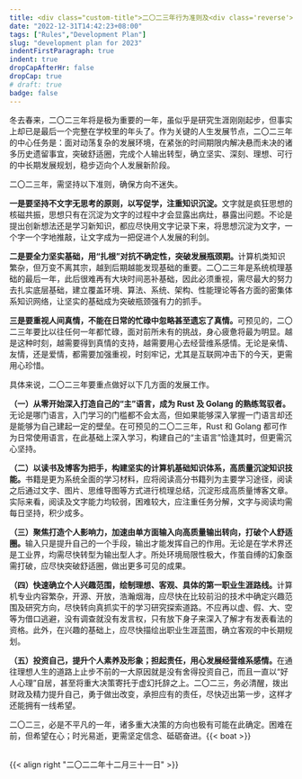 ```yaml
---
title: <div class="custom-title">二〇二三年行为准则及<div class='reverse'>发展规划</div></div>
date: "2022-12-31T14:42:23+08:00"
tags: ["Rules","Development Plan"]
slug: "development plan for 2023"
indentFirstParagraph: true
indent: true
dropCapAfterHr: false
dropCap: true
# draft: true
badge: false
---
```


冬去春来，二〇二三年将是极为重要的一年，虽似乎是研究生涯刚刚起步，但事实上却已是最后一个完整在学校里的年头了。作为关键的人生发展节点，二〇二三年的中心任务是：面对动荡复杂的发展环境，在紧张的时间期限内解决悬而未决的诸多历史遗留事宜，突破舒适圈，完成个人输出转型，确立坚实、深刻、理想、可行的中长期发展规划，稳步迈向个人发展新阶段。

二〇二三年，需坚持以下准则，确保方向不迷失。

<b>一是要坚持不文字无思考的原则，以写促学，注重知识沉淀。</b>文字就是疯狂思想的核磁共振，思想只有在沉淀为文字的过程中才会显露出病灶，暴露出问题。不论是提出创新想法还是学习新知识，都应尽快用文字记录下来，将思想沉淀为文字，一个字一个字地推敲，让文字成为一把促进个人发展的利剑。


<b>二是要全力坚实基础，用“扎根”对抗不确定性，突破发展瓶颈期。</b>计算机类知识繁杂，但万变不离其宗，越到后期越能发现基础的重要。二〇二三年是系统梳理基础的最后一年，此后很难再有大块时间恶补基础，因此必须重视，需尽最大的努力去扎实底层基础，建立覆盖环境、算法、系统、架构、性能理论等各方面的密集体系知识网络，让坚实的基础成为突破瓶颈强有力的抓手。


<b>三是要重视人间真情，不能在日常的忙碌中忽略甚至遗忘了真情。</b>可预见的，二〇二三年要比以往任何一年都忙碌，面对前所未有的挑战，身心疲惫将最为明显。越是这种时刻，越需要得到真情的支持，越需要用心去经营维系感情。无论是亲情、友情，还是爱情，都需要加强重视，时刻牢记，尤其是互联网冲击下的今天，更需用心珍惜。

具体来说，二〇二三年要重点做好以下几方面的发展工作。

<b>（一）从零开始深入打造自己的“主”语言，成为 Rust 及 Golang 的熟练驾驭者。</b>无论是哪门语言，入门学习的门槛都不会太高，但如果能够深入掌握一门语言却还是能够为自己建起一定的壁垒。在可预见的二〇二三年，Rust 和 Golang 都可作为日常使用语言，在此基础上深入学习，构建自己的“主语言”恰逢其时，但更需沉心坚持。

<b>（二）以读书及博客为把手，构建坚实的计算机基础知识体系，高质量沉淀知识技能。</b>书籍是更为系统全面的学习材料，应将阅读高分书籍列为主要学习途径，阅读之后通过文字、图片、思维导图等方式进行梳理总结，沉淀形成高质量博客文章。实际来看，阅读及文字能力均较弱，困难较大，应注重任务分解，文字与阅读均需每日坚持，积少成多。

<b>（三）聚焦打造个人影响力，加速由单方面输入向高质量输出转向，打破个人舒适圈。</b>输入只是提升自己的一个手段，输出才能发挥自己的作用。无论是在学术界还是工业界，均需尽快转型为输出型人才。所处环境局限性极大，作茧自缚的幻象亟需打破，应尽快突破舒适圈，做出更多可见的成果。

<b>（四）快速确立个人兴趣范围，绘制理想、客观、具体的第一职业生涯路线。</b>计算机专业内容繁杂，开源、开放，浩瀚烟海，应尽快在比较前沿的技术中确定兴趣范围及研究方向，尽快转向真抓实干的学习研究探索道路。不应再以虚、假、大、空等为借口逃避，没有调查就没有发言权，只有放下身子来深入了解才有发表看法的资格。此外，在兴趣的基础上，应尽快描绘出职业生涯蓝图，确立客观的中长期规划。

<b>（五）投资自己，提升个人素养及形象；担起责任，用心发展经营维系感情。</b>在通往理想人生的道路上止步不前的一大原因就是没有舍得投资自己，而且一直以“好人心理”自居，甚至将重大决策寄托于虚幻托辞之上。二〇二三，务必清醒，拨出财政及精力提升自己，勇于做出改变，承担应有的责任，尽快迈出第一步，这样才还能拥有一线希望。

二〇二三，必是不平凡的一年，诸多重大决策的方向也极有可能在此确定。困难在前，但希望在心；时光易逝，更需坚定信念、砥砺奋进。{{< boat >}}

<br />
{{< align right "二〇二二年十二月三十一日" >}}
